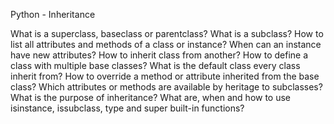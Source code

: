 Python - Inheritance

What is a superclass, baseclass or parentclass?
What is a subclass?
How to list all attributes and methods of a class or instance?
When can an instance have new attributes?
How to inherit class from another?
How to define a class with multiple base classes?
What is the default class every class inherit from?
How to override a method or attribute inherited from the base class?
Which attributes or methods are available by heritage to subclasses?
What is the purpose of inheritance?
What are, when and how to use isinstance, issubclass, type and super built-in functions?

